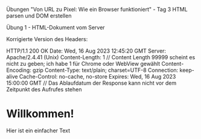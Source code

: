 Übungen "Von URL zu Pixel: Wie ein Browser funktioniert" - Tag 3
HTML parsen und DOM erstellen

Übung 1 - HTML-Dokument vom Server

Korrigierte Version des Headers:

HTTP/1.1 200 OK
Date: Wed, 16 Aug 2023 12:45:20 GMT
Server: Apache/2.4.41 (Unix)
Content-Length: 1                     // Content Length 99999 scheint es nicht zu geben; ich habe 1 für Chrome oder WebView gewählt
Content-Encoding: gzip
Content-Type: text/plain; charset=UTF-8
Connection: keep-alive
Cache-Control: no-cache, no-store
Expires: Wed, 16 Aug 2023 15:00:00 GMT   // Das Ablaufdatum der Response kann nicht vor dem Zeitpunkt des Aufrufes stehen

<!DOCTYPE html>
<html>
  <head>
    <title>Testseite</title> <!-- Klammer zu fehlte beim title schließen Tag -->
    <script src="blockScript.js" sync></script>
    <link rel="stylesheet" type="text/css" href="styles.css"> <!-- "" fehlte bei rel und type -->
  </head>
  <body>
    <h1> Willkommen!</h1> <!-- Klammer zu fehlte beim h1 Tag -->
    <p>Hier ist ein einfacher Text</p>
  </body>
</html>
    
